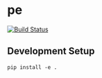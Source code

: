 # pe

[![Build Status](https://travis-ci.org/phanrahan/pe.svg?branch=master)](https://travis-ci.org/phanrahan/pe)

## Development Setup
```
pip install -e .
```
